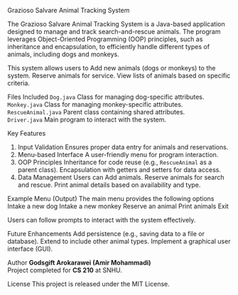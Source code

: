 Grazioso Salvare Animal Tracking System

The Grazioso Salvare Animal Tracking System is a Java-based application designed to manage and track search-and-rescue animals. The program leverages Object-Oriented Programming (OOP) principles, such as inheritance and encapsulation, to efficiently handle different types of animals, including dogs and monkeys.

This system allows users to
Add new animals (dogs or monkeys) to the system.
Reserve animals for service.
View lists of animals based on specific criteria.

 Files Included
 `Dog.java`          Class for managing dog-specific attributes.     
 `Monkey.java`       Class for managing monkey-specific attributes.  
 `RescueAnimal.java` Parent class containing shared attributes.      
 `Driver.java`       Main program to interact with the system.       

 Key Features
1. Input Validation Ensures proper data entry for animals and reservations.
2. Menu-based Interface A user-friendly menu for program interaction.
3. OOP Principles
   Inheritance for code reuse (e.g., `RescueAnimal` as a parent class).
   Encapsulation with getters and setters for data access.
4. Data Management Users can
   Add animals.
   Reserve animals for search and rescue.
   Print animal details based on availability and type.

Example Menu (Output)
The main menu provides the following options
Intake a new dog
Intake a new monkey
Reserve an animal
Print animals
Exit

Users can follow prompts to interact with the system effectively.

Future Enhancements
Add persistence (e.g., saving data to a file or database).
Extend to include other animal types.
Implement a graphical user interface (GUI).

Author
**Godsgift Arokarawei (Amir Mohammadi)**  
Project completed for **CS 210** at SNHU.



License
This project is released under the MIT License.


